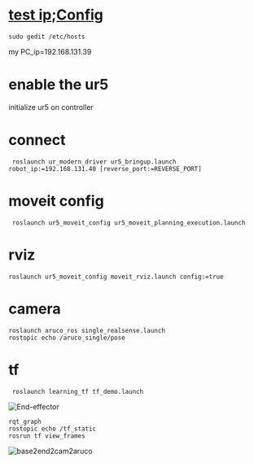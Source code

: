 
# [test ip](https://answers.ros.org/question/324950/ur3-connection-setup-failed-ur_modern_driver/);[Config](https://github.com/GJXS1980/Lab409_RUR/blob/master/%E7%A7%BB%E5%8A%A8%E5%B9%B3%E5%8F%B0%E4%BD%BF%E7%94%A8%E6%95%99%E7%A8%8BV3.0.md)
```
sudo gedit /etc/hosts
```
my PC_ip=192.168.131.39
# enable the ur5
initialize ur5 on controller 
# connect 
```
 roslaunch ur_modern_driver ur5_bringup.launch robot_ip:=192.168.131.40 [reverse_port:=REVERSE_PORT]
```
# moveit config
```
 roslaunch ur5_moveit_config ur5_moveit_planning_execution.launch

```
# rviz
```
roslaunch ur5_moveit_config moveit_rviz.launch config:=true

```
# camera 
```
roslaunch aruco_ros single_realsense.launch
rostopic echo /aruco_single/pose
```




# tf 
```
 roslaunch learning_tf tf_demo.launch
```

![End-effector](https://github.com/iseedwyane/ur5/blob/master/pic/ee2.png)

```
rqt_graph
rostopic echo /tf_static
rosrun tf view_frames 
```
![base2end2cam2aruco](https://github.com/iseedwyane/ur5/blob/master/pic/2019-10-07%20suc3.png)
